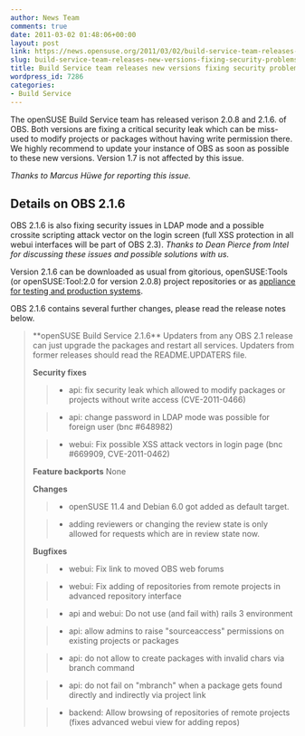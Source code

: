 ```yaml
---
author: News Team
comments: true
date: 2011-03-02 01:48:06+00:00
layout: post
link: https://news.opensuse.org/2011/03/02/build-service-team-releases-new-versions-fixing-security-problems/
slug: build-service-team-releases-new-versions-fixing-security-problems
title: Build Service team releases new versions fixing security problems
wordpress_id: 7286
categories:
- Build Service
---
```


The openSUSE Build Service team has released verison 2.0.8 and 2.1.6. of OBS. Both versions are fixing a critical security leak which can be miss-used to modify projects or packages without having write permission there. We highly recommend to update your instance of OBS as soon as possible to these new versions. Version 1.7 is not affected by this issue.
<!-- more -->
_Thanks to Marcus Hüwe for reporting this issue._



## Details on OBS 2.1.6


OBS 2.1.6 is also fixing security issues in LDAP mode and a possible crossite scripting attack vector on the login screen (full XSS protection in all webui interfaces will be part of OBS 2.3). _Thanks to Dean Pierce from Intel for discussing these issues and possible solutions with us._

Version 2.1.6 can be downloaded as usual from gitorious, openSUSE:Tools (or openSUSE:Tool:2.0 for version 2.0.8) project repositories or as [appliance for testing and production systems](//en.opensuse.org/openSUSE:Build_Service_Appliance).

OBS 2.1.6 contains several further changes, please read the release notes below.


<blockquote>**openSUSE Build Service 2.1.6**
Updaters from any OBS 2.1 release can just upgrade the packages and restart all services. Updaters from former releases should read the README.UPDATERS file.

**Security fixes**

> 
> 
	
>   * api: fix security leak which allowed to modify packages or projects without write access (CVE-2011-0466)
> 
	
>   * api: change password in LDAP mode was possible for foreign user (bnc #648982)
> 
	
>   * webui: Fix possible XSS attack vectors in login page (bnc #669909, CVE-2011-0462)
> 

**Feature backports**
None

**Changes**

> 
> 
	
>   * openSUSE 11.4 and Debian 6.0 got added as default target.
> 
	
>   * adding reviewers or changing the review state is only allowed for requests which are in review state now.
> 

**Bugfixes**

> 
> 
	
>   * webui: Fix link to moved OBS web forums
> 
	
>   * webui: Fix adding of repositories from remote projects in advanced repository interface
> 
	
>   * api and webui: Do not use (and fail with) rails 3 environment
> 
	
>   * api: allow admins to raise "sourceaccess" permissions on existing projects or packages
> 
	
>   * api: do not allow to create packages with invalid chars via branch command
> 
	
>   * api: do not fail on "mbranch" when a package gets found directly and indirectly via project link
> 
	
>   * backend: Allow browsing of repositories of remote projects (fixes advanced webui view for adding repos)
> 

</blockquote>
